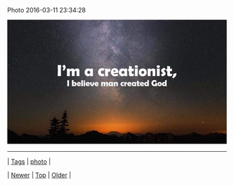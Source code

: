 <!--
title: Photo 2016-03-11 23
date: 2020-06-28T15:27:00.110Z
tags: photo
-->


Photo 2016-03-11 23:34:28

![](140879367234-0.jpg)

<!--BOTTOM-POST-NAVIGATION-->
---

| [Tags](tags.md) | [photo](tag-photo.md) |

| [Newer](140879345689.md) | [Top](index.md) | [Older](140879373129.md) |